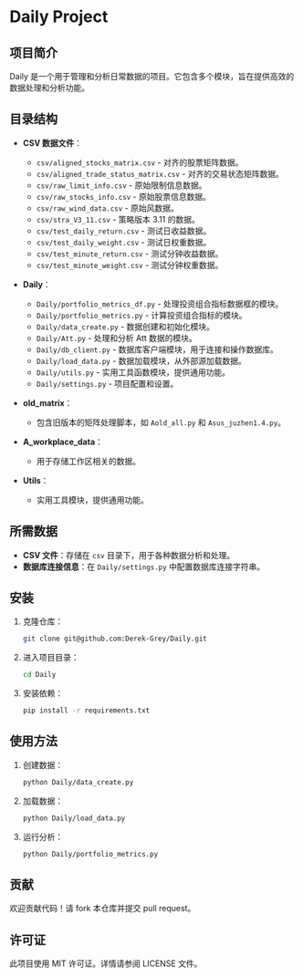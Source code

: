 # Daily Project

## 项目简介

Daily 是一个用于管理和分析日常数据的项目。它包含多个模块，旨在提供高效的数据处理和分析功能。

## 目录结构

- **CSV 数据文件**：

  - `csv/aligned_stocks_matrix.csv` - 对齐的股票矩阵数据。
  - `csv/aligned_trade_status_matrix.csv` - 对齐的交易状态矩阵数据。
  - `csv/raw_limit_info.csv` - 原始限制信息数据。
  - `csv/raw_stocks_info.csv` - 原始股票信息数据。
  - `csv/raw_wind_data.csv` - 原始风数据。
  - `csv/stra_V3_11.csv` - 策略版本 3.11 的数据。
  - `csv/test_daily_return.csv` - 测试日收益数据。
  - `csv/test_daily_weight.csv` - 测试日权重数据。
  - `csv/test_minute_return.csv` - 测试分钟收益数据。
  - `csv/test_minute_weight.csv` - 测试分钟权重数据。
- **Daily**：

  - `Daily/portfolio_metrics_df.py` - 处理投资组合指标数据框的模块。
  - `Daily/portfolio_metrics.py` - 计算投资组合指标的模块。
  - `Daily/data_create.py` - 数据创建和初始化模块。
  - `Daily/Att.py` - 处理和分析 Att 数据的模块。
  - `Daily/db_client.py` - 数据库客户端模块，用于连接和操作数据库。
  - `Daily/load_data.py` - 数据加载模块，从外部源加载数据。
  - `Daily/utils.py` - 实用工具函数模块，提供通用功能。
  - `Daily/settings.py` - 项目配置和设置。
- **old_matrix**：

  - 包含旧版本的矩阵处理脚本，如 `Aold_all.py` 和 `Asus_juzhen1.4.py`。
- **A_workplace_data**：

  - 用于存储工作区相关的数据。
- **Utils**：

  - 实用工具模块，提供通用功能。

## 所需数据

- **CSV 文件**：存储在 `csv` 目录下，用于各种数据分析和处理。
- **数据库连接信息**：在 `Daily/settings.py` 中配置数据库连接字符串。

## 安装

1. 克隆仓库：

   ```bash
   git clone git@github.com:Derek-Grey/Daily.git
   ```
2. 进入项目目录：

   ```bash
   cd Daily
   ```
3. 安装依赖：

   ```bash
   pip install -r requirements.txt
   ```

## 使用方法

1. 创建数据：

   ```bash
   python Daily/data_create.py
   ```
2. 加载数据：

   ```bash
   python Daily/load_data.py
   ```
3. 运行分析：

   ```bash
   python Daily/portfolio_metrics.py
   ```

## 贡献

欢迎贡献代码！请 fork 本仓库并提交 pull request。

## 许可证

此项目使用 MIT 许可证。详情请参阅 LICENSE 文件。
